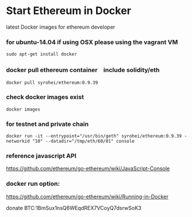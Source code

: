 # Start Ethereum in Docker
latest Docker images for ethereum developer 

### for ubuntu-14.04 if using OSX please using the vagrant VM 
```
sudo apt-get install docker
```
### docker pull ethereum container　include solidity/eth 
```
docker pull syrohei/ethereum:0.9.39
```
### check docker images exist 
```
docker images 
```
### for testnet and private chain

```
docker run -it --entrypoint="/usr/bin/geth" syrohei/ethereum:0.9.39 -networkid "10" --datadir="/tmp/eth/60/01" console
```
### reference javascript API 
https://github.com/ethereum/go-ethereum/wiki/JavaScript-Console

### docker run  option:   

https://github.com/ethereum/go-ethereum/wiki/Running-in-Docker
  

  donate BTC:1BmSux1nsQ6WEqdREX7VCoyQ7dsrwSoK3
